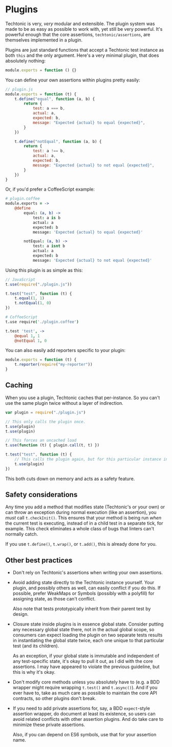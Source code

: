 # Plugins

Techtonic is very, *very* modular and extensible. The plugin system was made to be as easy as possible to work with, yet still be very powerful. It's powerful enough that the core assertions, `techtonic/assertions`, are themselves implemented in a plugin.

Plugins are just standard functions that accept a Techtonic test instance as both `this` and the only argument. Here's a very minimal plugin, that does absolutely nothing:

```js
module.exports = function () {}
```

You can define your own assertions within plugins pretty easily:

```js
// plugin.js
module.exports = function (t) {
    t.define("equal", function (a, b) {
        return {
            test: a === b,
            actual: a,
            expected: b,
            message: "Expected {actual} to equal {expected}",
        }
    })

    t.define("notEqual", function (a, b) {
        return {
            test: a !== b,
            actual: a,
            expected: b,
            message: "Expected {actual} to not equal {expected}",
        }
    })
}
```

Or, if you'd prefer a CoffeeScript example:

```coffee
# plugin.coffee
module.exports = ->
    @define
        equal: (a, b) ->
            test: a is b
            actual: a
            expected: b
            message: 'Expected {actual} to equal {expected}'

        notEqual: (a, b) ->
            test: a isnt b
            actual: a
            expected: b
            message: 'Expected {actual} to not equal {expected}'
```

Using this plugin is as simple as this:

```js
// JavaScript
t.use(require("./plugin.js"))

t.test("test", function (t) {
    t.equal(1, 1)
    t.notEqual(1, 0)
})
```

```coffee
# CoffeeScript
t.use require('./plugin.coffee')

t.test 'test', ->
    @equal 1, 1
    @notEqual 1, 0
```

You can also easily add reporters specific to your plugin:

```js
module.exports = function (t) {
    t.reporter(require("my-reporter"))
}
```

## Caching

When you use a plugin, Techtonic caches that per-instance. So you can't use the same plugin twice without a layer of indirection.

```js
var plugin = require("./plugin.js")

// This only calls the plugin once.
t.use(plugin)
t.use(plugin)

// This forces an uncached load
t.use(function (t) { plugin.call(t, t) })

t.test("test", function (t) {
    // This calls the plugin again, but for this particular instance instead.
    t.use(plugin)
})
```

This both cuts down on memory and acts as a safety feature.

## Safety considerations

Any time you add a method that modifies state (Techtonic's or your own) or can throw an exception during normal execution (like an assertion), you *must* call `t.checkInit()`. This ensures that your method is being run *when* the current test is executing, instead of in a child test in a separate tick, for example. This check eliminates a whole class of bugs that linters can't normally catch.

If you use `t.define()`, `t.wrap()`, or `t.add()`, this is already done for you.

## Other best practices

- Don't rely on Techtonic's assertions when writing your own assertions.

- Avoid adding state directly to the Techtonic instance yourself. Your plugin, and possibly others as well, can easily conflict if you do this. If possible, prefer WeakMaps or Symbols (possibly with a polyfill) for assigning state, as those can't conflict.

    Also note that tests prototypically inherit from their parent test by design.

- Closure state inside plugins is in essence global state. Consider putting any necessary global state there, not in the actual global scope, so consumers can expect loading the plugin on two separate tests results in instantiating the global state twice, each one unique to that particular test (and its children).

    As an exception, if your global state is immutable and independent of any test-specific state, it's okay to pull it out, as I did with the core assertions. I may have appeared to violate the previous guideline, but this is why it's okay.

- Don't modify core methods unless you absolutely have to (e.g. a BDD wrapper might require wrapping `t.test()` and `t.async()`). And if you ever have to, take as much care as possible to maintain the core API contracts, so other plugins don't break.

- If you need to add private assertions for, say, a BDD `expect`-style assertion wrapper, do document at least its existence, so users can avoid related conflicts with other assertion plugins. And do take care to minimize these private assertions.

    Also, if you can depend on ES6 symbols, use that for your assertion name.

